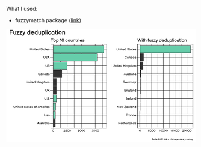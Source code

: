 What I used:
- fuzzymatch package ([link](https://github.com/richardvogg/fuzzymatch))

![](plot.png)
